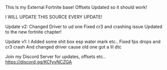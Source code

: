 This Is my External Fortnite base! Offsets Updated so it should work!

I WILL UPDATE THIS SOURCE EVERY UPDATE!

Update v2: Changed Driver to ud one Fixed cr3 and crashing issue Updated to the new fortnite chapter!

Update v1:
I Added some shit box esp water mark etc.. Fixed fps drops and cr3 crash And changed driver cause old one got a lil dtc


Join my Discord Server for updates, offsets etc.. https://discord.gg/KCfyvNCZGA
